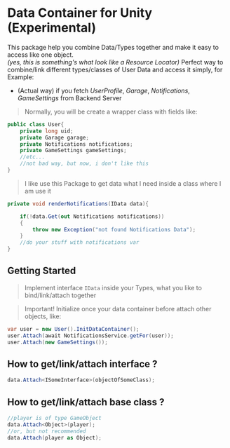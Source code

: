 # Data Container for Unity (Experimental)
This package help you combine Data/Types together and make it easy to access like one object.  
*(yes, this is something's what look like a Resource Locator)*
Perfect way to combine/link different types/classes of User Data and access it simply, for Example:  
- (Actual way) if you fetch *UserProfile*, *Garage*, *Notifications*, *GameSettings* from Backend Server
> Normally, you will be create a wrapper class with fields like:
```csharp
public class User{
	private long uid;
	private Garage garage;
	private Notifications notifications;
	private GameSettings gameSettings;
	//etc...
	//not bad way, but now, i don't like this
}
```

> I like use this Package to get data what I need inside a class where I am use it

```csharp
private void renderNotifications(IData data){

	if(!data.Get(out Notifications notifications))
	{
		throw new Exception("not found Notifications Data");
	}
	//do your stuff with notifications var
}
```

## Getting Started

>Implement interface ` IData ` inside your Types, what you like to bind/link/attach together

> Important! 
> Initialize once your data container before attach other objects, like:

```csharp
var user = new User().InitDataContainer();
user.Attach(await NotificationsService.getFor(user));
user.Attach(new GameSettings());
```

## How to get/link/attach interface ?

```csharp
data.Attach<ISomeInterface>(objectOfSomeClass);
```

## How to get/link/attach base class ?

```csharp
//player is of type GameObject
data.Attach<Object>(player);
//or, but not recommended
data.Attach(player as Object);
```
